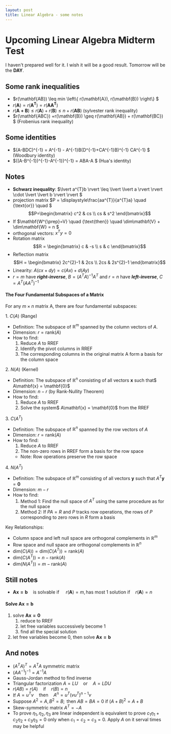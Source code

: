 ```yaml
---
layout: post
title: Linear Algebra - some notes
---
```



# Upcoming Linear Algebra Midterm Test

I haven't prepared well for it. I wish it will be a good result.
Tomorrow will be the **DAY**.

## Some rank inequalities
- $r(\mathbf{AB}) \leq min \left\\{ r(\mathbf{A}), r(\mathbf{B}) \right\\} $
- $r(\mathbf{A}) = r(\mathbf{A^{T}}) = r(\mathbf{AA^{T}})$
- $r(\mathbf{A + B}) \leq r(\mathbf{A}) + r(\mathbf{B}) \leq n + r(\mathbf{AB})$ (sylvester rank inequality)
- $r(\mathbf{ABC}) +r(\mathbf{B}) \geq r(\mathbf{AB}) + r(\mathbf{BC}) $ (Frobenius rank inequality)

## Some identities
- $(A-BDC)^{-1} = A^{-1} - A^{-1}B(D^{-1}+CA^{-1}B)^{-1} CA^{-1} $ (Woodbury identity)
- $((A-B^{-1})^{-1}-A^{-1})^{-1} = ABA-A $ (Hua's identity)

## Notes
- **Schwarz inequality**: $\lvert a^{T}b \rvert \leq \lvert \lvert a \rvert \rvert  \cdot  \lvert \lvert b \rvert \rvert $
- projection matrix $P = \displaystyle\frac{aa^{T}}{a^{T}a} \quad {\text{or}} \quad $ $$P=\begin{bmatrix} c^2 & cs \\ cs & s^2 \end{bmatrix}$$
- If $\mathbf{W^{\prep}=V} \quad {\text{then}} \quad \dim\mathbf{V} + \dim\mathbf{W} = n $
- orthogonal vectors: $x^{T}y = 0$
- Rotation matrix $$R = \begin{bmatrix} c & -s \\ s & c \end{bmatrix}$$
- Reflection matrix $$H = \begin{bmatrix} 2c^{2}-1 & 2cs \\ 2cs & 2s^{2}-1 \end{bmatrix}$$
- Linearity: $A(cx+dy) = c(Ax) +d(Ay)$
- $r = m$ have ***right-inverse***, $B= (A^{T}A)^{-1}A^{T}$ and $r = n$ have ***left-inverse***, $C = A^{T}(AA^{T})^{-1}$
#### The Four Fundamental Subspaces of a Matrix

For any $m \times n$ matrix A, there are four fundamental subspaces:

$1.$ $C(A)$ (Range)

- Definition: The subspace of $\mathbb{R}^m$ spanned by the column vectors of $A$.
- Dimension: $r = \text{rank}(A)$
- How to find:
  1. Reduce $A$ to RREF
  2. Identify the pivot columns in RREF
  3. The corresponding columns in the original matrix A form a basis for the column space

$2.$ $N(A)$ (Kernel)

- Definition: The subspace of $\mathbb{R}^n$ consisting of all vectors $\mathbf{x}$ such that$ A\mathbf{x} = \mathbf{0}$
- Dimension: $n - r$ (by Rank-Nullity Theorem)
- How to find:
  1. Reduce $A$ to RREF
  2. Solve the system$ A\mathbf{x} = \mathbf{0}$ from the RREF



$3.$ $C(A^{T})$

- Definition: The subspace of $\mathbb{R}^n$ spanned by the row vectors of $A$
- Dimension: $r = \text{rank}(A)$
- How to find:
  1. Reduce $A$ to RREF
  2. The non-zero rows in RREF form a basis for the row space
  - Note: Row operations preserve the row space

$4.$ $N(A^{T})$

- Definition: The subspace of $\mathbb{R}^m$ consisting of all vectors $\mathbf{y}$ such that $A^T\mathbf{y} = \mathbf{0}$
- Dimension: $m - r$
- How to find:
  1. Method 1: Find the null space of $A^T$ using the same procedure as for the null space
  2. Method 2: If $PA = R$ and $P$ tracks row operations, the rows of $P$ corresponding to zero rows in $R$ form a basis

Key Relationships:

- Column space and left null space are orthogonal complements in $\mathbb{R}^m$
- Row space and null space are orthogonal complements in $\mathbb{R}^n$
- $\text{dim}(C(A)) = \text{dim}(C(A^{T})) = \text{rank}(A)$
- $\text{dim}(C(A^{T})) = n - \text{rank}(A)$
- $\text{dim}(N(A^{T})) = m - \text{rank}(A)$

## Still notes
- $\mathbf{Ax=b} \quad {\text{is solvable if }} \quad r(\mathbf{A}) = m, {\text{has most 1 solution if}} \quad r(\mathbf{A}) = n$
  
#### Solve $\mathbf{Ax=b}$
1. solve $\mathbf{Ax=0}$
   1. reduce to RREF
   2. let free variables successively become 1
   3. find all the special solution
2. let free variables become 0, then solve $\mathbf{Ax=b}$

## And notes
- $(A^{T}A)^{T}=A^{T}A$ symmetric matrix
- $(AA^{-1})^{-1}=A^{-1}A$
- Gauss-Jordan method to find inverse
- Triangular factorization $A=LU \quad {\text{or}} \quad A=LDU$
- $r(AB)=r(A) \quad {\text{if}} \quad r(B)=n$
- If $A = u^{T}v \quad {\text{then}} \quad A^{n}= u^{T}(vu^{T})^{n-1}v$
- Suppose $A^{2}=A ,B^{2}=B;{\text{ then }} AB=BA=0 {\text{ if }} (A+B)^{2}=A+B$
- Skew-symmetric matrix $A^{T}=-A$
- To prove $\eta_{1},\eta_{2},\eta_{3} {\text{ are linear independent is equivalent to prove }} c_{1}\eta_{1}+c_{2}\eta_{2}+c_{3}\eta_{3} = 0 {\text{ only when }} c_{1}=c_{2}=c_{3}=0$. Apply $A$ on it serval times may be helpful
